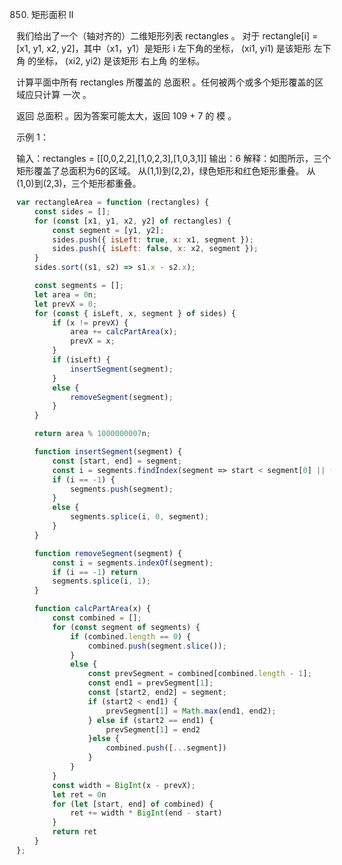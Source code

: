 850. 矩形面积 II

我们给出了一个（轴对齐的）二维矩形列表 rectangles 。 对于 rectangle[i] = [x1, y1, x2, y2]，其中（x1，y1）是矩形 i 左下角的坐标， (xi1, yi1) 是该矩形 左下角 的坐标， (xi2, yi2) 是该矩形 右上角 的坐标。

计算平面中所有 rectangles 所覆盖的 总面积 。任何被两个或多个矩形覆盖的区域应只计算 一次 。

返回 总面积 。因为答案可能太大，返回 109 + 7 的 模 。

 

示例 1：



输入：rectangles = [[0,0,2,2],[1,0,2,3],[1,0,3,1]]
输出：6
解释：如图所示，三个矩形覆盖了总面积为6的区域。
从(1,1)到(2,2)，绿色矩形和红色矩形重叠。
从(1,0)到(2,3)，三个矩形都重叠。
```js
var rectangleArea = function (rectangles) {
    const sides = [];
    for (const [x1, y1, x2, y2] of rectangles) {
        const segment = [y1, y2];
        sides.push({ isLeft: true, x: x1, segment });
        sides.push({ isLeft: false, x: x2, segment });
    }
    sides.sort((s1, s2) => s1.x - s2.x);

    const segments = [];
    let area = 0n;
    let prevX = 0;
    for (const { isLeft, x, segment } of sides) {
        if (x != prevX) {
            area += calcPartArea(x);
            prevX = x;
        }
        if (isLeft) {
            insertSegment(segment);
        }
        else {
            removeSegment(segment);
        }
    }

    return area % 1000000007n;

    function insertSegment(segment) {
        const [start, end] = segment;
        const i = segments.findIndex(segment => start < segment[0] || (start == segment[0] && end > segment[1]));
        if (i == -1) {
            segments.push(segment);
        }
        else {
            segments.splice(i, 0, segment);
        }
    }

    function removeSegment(segment) {
        const i = segments.indexOf(segment);
        if (i == -1) return
        segments.splice(i, 1);
    }

    function calcPartArea(x) {
        const combined = [];
        for (const segment of segments) {
            if (combined.length == 0) {
                combined.push(segment.slice());
            }
            else {
                const prevSegment = combined[combined.length - 1];
                const end1 = prevSegment[1];
                const [start2, end2] = segment;
                if (start2 < end1) {
                    prevSegment[1] = Math.max(end1, end2);
                } else if (start2 == end1) {
                    prevSegment[1] = end2
                }else {
                    combined.push([...segment])
                }
            }
        }
        const width = BigInt(x - prevX);
        let ret = 0n
        for (let [start, end] of combined) {
            ret += width * BigInt(end - start)
        }
        return ret
    }
};
```